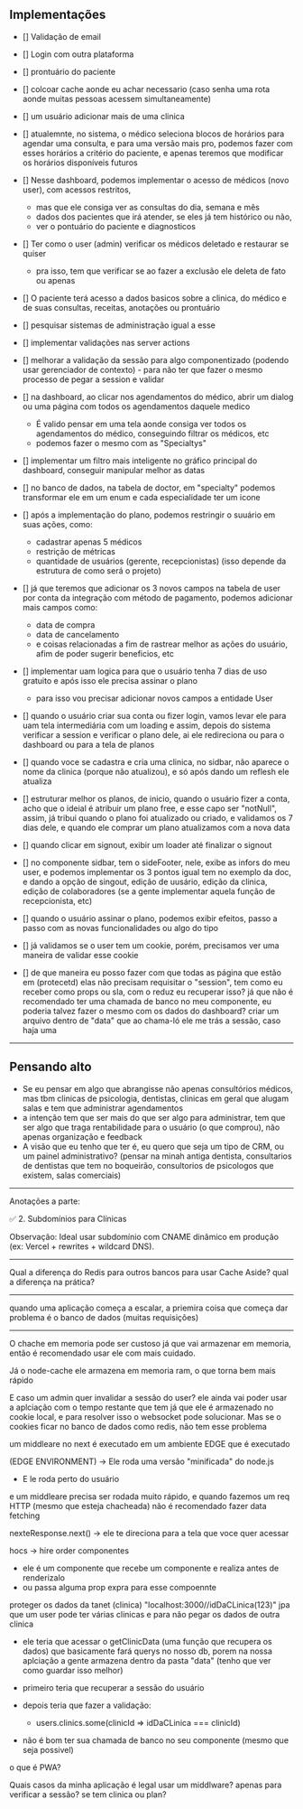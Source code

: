 ## Implementações

- [] Validação de email
- [] Login com outra plataforma
- [] prontuário do paciente
- [] colcoar cache aonde eu achar necessario (caso senha uma rota aonde muitas pessoas acessem simultaneamente)
- [] um usuário adicionar mais de uma clinica
- [] atualemnte, no sistema, o médico seleciona blocos de horários para agendar uma consulta, e para uma versão mais pro, podemos fazer com esses horários a critério do paciente, e apenas teremos que modificar os horários disponíveis futuros
- [] Nesse dashboard, podemos implementar o acesso de médicos (novo user), com acessos restritos,
  - mas que ele consiga ver as consultas do dia, semana e mês
  - dados dos pacientes que irá atender, se eles já tem histórico ou não,
  - ver o pontuário do paciente e diagnosticos
- [] Ter como o user (admin) verificar os médicos deletado e restaurar se quiser
  - pra isso, tem que verificar se ao fazer a exclusão ele deleta de fato ou apenas
- [] O paciente terá acesso a dados basicos sobre a clinica, do médico e de suas consultas, receitas, anotações ou prontuário
- [] pesquisar sistemas de administração igual a esse
- [] implementar validações nas server actions
- [] melhorar a validação da sessão para algo componentizado (podendo usar gerenciador de contexto) - para não ter que fazer o mesmo processo de pegar a session e validar
- [] na dashboard, ao clicar nos agendamentos do médico, abrir um dialog ou uma página com todos os agendamentos daquele medico
  - É valido pensar em uma tela aonde consiga ver todos os agendamentos do médico, conseguindo filtrar os médicos, etc
  - podemos fazer o mesmo com as "Specialtys"
- [] implementar um filtro mais inteligente no gráfico principal do dashboard, conseguir manipular melhor as datas
- [] no banco de dados, na tabela de doctor, em "specialty" podemos transformar ele em um enum e cada especialidade ter um icone
- [] após a implementação do plano, podemos restringir o suuário em suas ações, como:
  - cadastrar apenas 5 médicos
  - restrição de métricas
  - quantidade de usuários (gerente, recepcionistas) (isso depende da estrutura de como será o projeto)



- [] já que teremos que adicionar os 3 novos campos na tabela de user por conta da integração com método de pagamento, podemos adicionar mais campos como:
  - data de compra
  - data de cancelamento
  - e coisas relacionadas a fim de rastrear melhor as ações do usuário, afim de poder sugerir beneficios, etc


- [] implementar uam logica para que o usuário tenha 7 dias de uso gratuito e após isso ele precisa assinar o plano
  - para isso vou precisar adicionar novos campos a entidade User

  
- [] quando o usuário criar sua conta ou fizer login, vamos levar ele para uam tela intermediária com um loading e assim, depois do sistema verificar a session e verificar o plano dele, ai ele redireciona ou para o dashboard ou para a tela de planos
- [] quando voce se cadastra e cria uma clinica, no sidbar, não aparece o nome da clinica (porque não atualizou), e só após dando um reflesh ele atualiza
- [] estruturar melhor os planos, de inicio, quando o usuário fizer a conta, acho que o ideial é atribuir um plano free, e esse capo ser "notNull", assim, já tribui quando o plano foi atualizado ou criado, e validamos os 7 dias dele, e quando ele comprar um plano atualizamos com a nova data
- [] quando clicar em signout, exibir um loader até finalizar o signout
- [] no componente sidbar, tem o sideFooter, nele, exibe as infors do meu user, e podemos implementar os 3 pontos igual tem no exemplo da doc, e dando a opção de singout, edição de uusário, edição da clinica, edição de colaboradores (se a gente implementar aquela função de recepcionista, etc)
- [] quando o usuário assinar o plano, podemos exibir efeitos, passo a passo com as novas funcionalidades ou algo do tipo
- [] já validamos se o user tem um cookie, porém, precisamos ver uma maneira de validar esse cookie
- [] de que maneira eu posso fazer com que todas as página que estão em (protecetd) elas não precisam requisitar o "session", tem como eu receber como props ou sla, com o reduz eu recuperar isso?  já que não é recomendado ter uma chamada de banco no meu componente, eu poderia talvez fazer o mesmo com os dados do dashboard? criar um arquivo dentro de "data" que ao chama-ló ele me trás a sessão, caso haja uma
---

## Pensando alto
- Se eu pensar em algo que abrangisse não apenas consultórios médicos, mas tbm clinicas de psicologia, dentistas, clinicas em geral que alugam salas e tem que administrar agendamentos
- a intenção tem que ser mais do que ser algo para administrar, tem que ser algo que traga rentabilidade para o usuário (o que comprou), não apenas organização e feedback
- A visão que eu tenho que ter é, eu quero que seja um tipo de CRM, ou um painel administrativo?
(pensar na minah antiga dentista, consultarios de dentistas que tem no boqueirão, consultorios de psicologos que existem, salas comerciais)










---

Anotações a parte:

✅ 2. Subdomínios para Clínicas

Observação: Ideal usar subdomínio com CNAME dinâmico em produção (ex: Vercel + rewrites + wildcard DNS).

---

Qual a diferença do Redis para outros bancos para usar Cache Aside? qual a diferença na prática?

----

quando uma aplicação começa a escalar, a priemira coisa que começa dar problema é o banco de dados (muitas requisições)


----

O chache em memoria pode ser custoso já que vai armazenar em memoria, então é recomendado usar ele com mais cuidado.

Já o node-cache ele armazena em memoria ram, o que torna bem mais rápido 

E caso um admin quer invalidar a sessão do user? ele ainda vai poder usar a aplciação com o tempo restante que tem já que ele é armazenado no cookie local, e para resolver isso o websocket pode solucionar. Mas se o cookies ficar no banco de dados como redis, não tem esse problema



um middleare no next é executado em um ambiente EDGE que é executado

(EDGE ENVIRONMENT) -> Ele roda uma versão "minificada" do node.js
- E le roda perto do usuário

e um middleare precisa ser rodada muito rápido, e quando fazemos um req HTTP (mesmo que esteja chacheada) não é recomendado fazer data fetching

nexteResponse.next() -> ele te direciona para a tela que voce quer acessar

hocs -> hire order componentes
  - ele é um componente que recebe um componente e realiza antes de renderizalo
  - ou passa alguma prop expra para esse compoennte


  proteger os dados da tanet (clinica) "localhost:3000//idDaCLinica(123)"  jpa que um user pode ter várias clinicas e para não pegar os dados de outra clinica
  - ele teria que acessar o getClinicData (uma função que recupera os dados) que basicamente fará querys no nosso db, porem na nossa aplciação a gente armazena dentro da pasta "data" (tenho que ver como guardar isso melhor)
  - primeiro teria que recuperar a sessão do usuário
  - depois teria que fazer a validação:
    - users.clinics.some(clinicId => idDaCLinica === clinicId)


  - não é bom ter sua chamada de banco no seu componente (mesmo que seja possivel)


  o que é PWA?

  Quais casos da minha aplicação é legal usar um middlware? apenas para verificar a sessão? se tem clinica ou plan?
